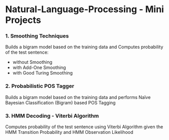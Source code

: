# Natural-Language-Processing - Mini Projects

### 1. Smoothing Techniques
Builds a bigram model based on the training data and Computes probability of the test sentence:
* without Smoothing
* with Add-One Smoothing
* with Good Turing Smoothing
        
### 2. Probabilistic POS Tagger
Builds a bigram model based on the training data and performs Naïve Bayesian Classification (Bigram) based POS Tagging
    
### 3. HMM Decoding - Viterbi Algorithm
Computes probability of the test sentence using Viterbi Algorithm given the HMM Transition Probability and HMM Observation Likelihood
